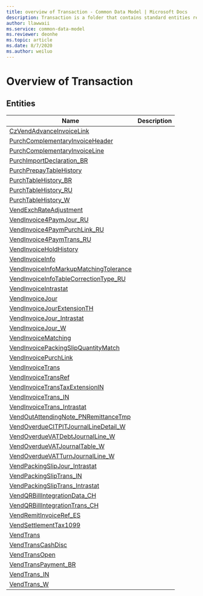 ```yaml
---
title: overview of Transaction - Common Data Model | Microsoft Docs
description: Transaction is a folder that contains standard entities related to the Common Data Model.
author: llawwaii
ms.service: common-data-model
ms.reviewer: deonhe
ms.topic: article
ms.date: 8/7/2020
ms.author: weiluo
---
```


# Overview of Transaction


## Entities

|Name|Description|
|---|---|
|[CzVendAdvanceInvoiceLink](CzVendAdvanceInvoiceLink.md)||
|[PurchComplementaryInvoiceHeader](PurchComplementaryInvoiceHeader.md)||
|[PurchComplementaryInvoiceLine](PurchComplementaryInvoiceLine.md)||
|[PurchImportDeclaration_BR](PurchImportDeclaration_BR.md)||
|[PurchPrepayTableHistory](PurchPrepayTableHistory.md)||
|[PurchTableHistory_BR](PurchTableHistory_BR.md)||
|[PurchTableHistory_RU](PurchTableHistory_RU.md)||
|[PurchTableHistory_W](PurchTableHistory_W.md)||
|[VendExchRateAdjustment](VendExchRateAdjustment.md)||
|[VendInvoice4PaymJour_RU](VendInvoice4PaymJour_RU.md)||
|[VendInvoice4PaymPurchLink_RU](VendInvoice4PaymPurchLink_RU.md)||
|[VendInvoice4PaymTrans_RU](VendInvoice4PaymTrans_RU.md)||
|[VendInvoiceHoldHistory](VendInvoiceHoldHistory.md)||
|[VendInvoiceInfo](VendInvoiceInfo.md)||
|[VendInvoiceInfoMarkupMatchingTolerance](VendInvoiceInfoMarkupMatchingTolerance.md)||
|[VendInvoiceInfoTableCorrectionType_RU](VendInvoiceInfoTableCorrectionType_RU.md)||
|[VendInvoiceIntrastat](VendInvoiceIntrastat.md)||
|[VendInvoiceJour](VendInvoiceJour.md)||
|[VendInvoiceJourExtensionTH](VendInvoiceJourExtensionTH.md)||
|[VendInvoiceJour_Intrastat](VendInvoiceJour_Intrastat.md)||
|[VendInvoiceJour_W](VendInvoiceJour_W.md)||
|[VendInvoiceMatching](VendInvoiceMatching.md)||
|[VendInvoicePackingSlipQuantityMatch](VendInvoicePackingSlipQuantityMatch.md)||
|[VendInvoicePurchLink](VendInvoicePurchLink.md)||
|[VendInvoiceTrans](VendInvoiceTrans.md)||
|[VendInvoiceTransRef](VendInvoiceTransRef.md)||
|[VendInvoiceTransTaxExtensionIN](VendInvoiceTransTaxExtensionIN.md)||
|[VendInvoiceTrans_IN](VendInvoiceTrans_IN.md)||
|[VendInvoiceTrans_Intrastat](VendInvoiceTrans_Intrastat.md)||
|[VendOutAttendingNote_PNRemittanceTmp](VendOutAttendingNote_PNRemittanceTmp.md)||
|[VendOverdueCITPITJournalLineDetail_W](VendOverdueCITPITJournalLineDetail_W.md)||
|[VendOverdueVATDebtJournalLine_W](VendOverdueVATDebtJournalLine_W.md)||
|[VendOverdueVATJournalTable_W](VendOverdueVATJournalTable_W.md)||
|[VendOverdueVATTurnJournalLine_W](VendOverdueVATTurnJournalLine_W.md)||
|[VendPackingSlipJour_Intrastat](VendPackingSlipJour_Intrastat.md)||
|[VendPackingSlipTrans_IN](VendPackingSlipTrans_IN.md)||
|[VendPackingSlipTrans_Intrastat](VendPackingSlipTrans_Intrastat.md)||
|[VendQRBillIntegrationData_CH](VendQRBillIntegrationData_CH.md)||
|[VendQRBillIntegrationTrans_CH](VendQRBillIntegrationTrans_CH.md)||
|[VendRemitInvoiceRef_ES](VendRemitInvoiceRef_ES.md)||
|[VendSettlementTax1099](VendSettlementTax1099.md)||
|[VendTrans](VendTrans.md)||
|[VendTransCashDisc](VendTransCashDisc.md)||
|[VendTransOpen](VendTransOpen.md)||
|[VendTransPayment_BR](VendTransPayment_BR.md)||
|[VendTrans_IN](VendTrans_IN.md)||
|[VendTrans_W](VendTrans_W.md)||
